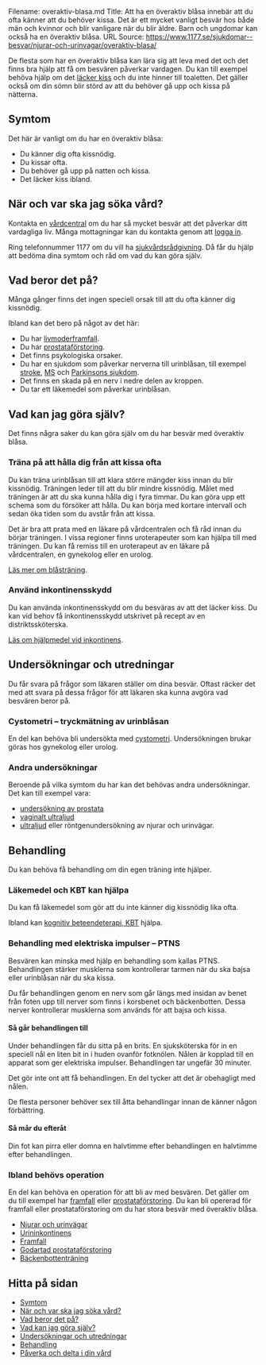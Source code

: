 Filename: overaktiv-blasa.md
Title: Att ha en överaktiv blåsa innebär att du ofta känner att du behöver kissa. Det är ett mycket vanligt besvär hos både män och kvinnor och blir vanligare när du blir äldre. Barn och ungdomar kan också ha en överaktiv blåsa.
URL Source: https://www.1177.se/sjukdomar--besvar/njurar-och-urinvagar/overaktiv-blasa/

De flesta som har en överaktiv blåsa kan lära sig att leva med det och det finns bra hjälp att få om besvären påverkar vardagen. Du kan till exempel behöva hjälp om det [läcker kiss](https://www.1177.se/sjukdomar--besvar/njurar-och-urinvagar/urininkontinens/) och du inte hinner till toaletten. Det gäller också om din sömn blir störd av att du behöver gå upp och kissa på nätterna.

Symtom
------

Det här är vanligt om du har en överaktiv blåsa:

*   Du känner dig ofta kissnödig.
*   Du kissar ofta.
*   Du behöver gå upp på natten och kissa.
*   Det läcker kiss ibland.

När och var ska jag söka vård?
------------------------------

Kontakta en [vårdcentral](https://www.1177.se/lankbiblioteket/nationella-lankar/1177---lankar/hitta-vard---forinstallda-sok/hitta-vardcentral-nara-mig/) om du har så mycket besvär att det påverkar ditt vardagliga liv. Många mottagningar kan du kontakta genom att [logga in](https://e-tjanster.1177.se/mvk/login/login.xhtml).

Ring telefonnummer 1177 om du vill ha [sjukvårdsrådgivning](https://www.1177.se/om-1177/nar-du-ringer-1177/nar-du-ringer-1177/). Då får du hjälp att bedöma dina symtom och råd om vad du kan göra själv.

Vad beror det på?
-----------------

Många gånger finns det ingen speciell orsak till att du ofta känner dig kissnödig.

Ibland kan det bero på något av det här:

*   Du har [livmoderframfall](https://www.1177.se/sjukdomar--besvar/konsorgan/livmoder-och-aggstockar/framfall/).
*   Du har [prostataförstoring](https://www.1177.se/sjukdomar--besvar/konsorgan/prostata/godartad-prostataforstoring/).
*   Det finns psykologiska orsaker.
*   Du har en sjukdom som påverkar nerverna till urinblåsan, till exempel [stroke](https://www.1177.se/sjukdomar--besvar/hjarna-och-nerver/stroke-och-blodkarl-i-hjarnan/stroke/), [MS](https://www.1177.se/sjukdomar--besvar/hjarna-och-nerver/nerver/multipel-skleros--ms/) och [Parkinsons sjukdom](https://www.1177.se/sjukdomar--besvar/hjarna-och-nerver/nerver/parkinsons-sjukdom/).
*   Det finns en skada på en nerv i nedre delen av kroppen.
*   Du tar ett läkemedel som påverkar urinblåsan.

Vad kan jag göra själv?
-----------------------

Det finns några saker du kan göra själv om du har besvär med överaktiv blåsa.

### Träna på att hålla dig från att kissa ofta

Du kan träna urinblåsan till att klara större mängder kiss innan du blir kissnödig. Träningen leder till att du blir mindre kissnödig. Målet med träningen är att du ska kunna hålla dig i fyra timmar. Du kan göra upp ett schema som du försöker att hålla. Du kan börja med kortare intervall och sedan öka tiden som du avstår från att kissa.

Det är bra att prata med en läkare på vårdcentralen och få råd innan du börjar träningen. I vissa regioner finns uroterapeuter som kan hjälpa till med träningen. Du kan få remiss till en uroterapeut av en läkare på vårdcentralen, en gynekolog eller en urolog.

[Läs mer om blåsträning](https://www.1177.se/sjukdomar--besvar/njurar-och-urinvagar/urininkontinens/#section-109495).

### Använd inkontinensskydd

Du kan använda inkontinensskydd om du besväras av att det läcker kiss. Du kan vid behov få inkontinensskydd utskrivet på recept av en distriktssköterska.

[Läs om hjälpmedel vid inkontinens](https://www.1177.se/undersokning-behandling/hjalpmedel/inkontinens/hjalpmedel-vid-inkontinens/).

Undersökningar och utredningar
------------------------------

Du får svara på frågor som läkaren ställer om dina besvär. Oftast räcker det med att svara på dessa frågor för att läkaren ska kunna avgöra vad besvären beror på.

### Cystometri – tryckmätning av urinblåsan

En del kan behöva bli undersökta med [cystometri](https://www.1177.se/undersokning-behandling/undersokningar-och-provtagning/provtagning-och-matningar/matningar/cystometri--tryckmatning-i-urinblasan/). Undersökningen brukar göras hos gynekolog eller urolog.

### Andra undersökningar

Beroende på vilka symtom du har kan det behövas andra undersökningar. Det kan till exempel vara:

*   [undersökning av prostata](https://www.1177.se/sjukdomar--besvar/konsorgan/prostata/godartad-prostataforstoring/)
*   [vaginalt ultraljud](https://www.1177.se/undersokning-behandling/undersokningar-och-provtagning/bildundersokningar-och-rontgen/undersokning-med-ultraljud/)
*   [ultraljud](https://www.1177.se/undersokning-behandling/undersokningar-och-provtagning/bildundersokningar-och-rontgen/undersokning-med-ultraljud/) eller röntgenundersökning av njurar och urinvägar.

Behandling
----------

Du kan behöva få behandling om din egen träning inte hjälper.

### Läkemedel och KBT kan hjälpa

Du kan få läkemedel som gör att du inte känner dig kissnödig lika ofta.

Ibland kan [kognitiv beteendeterapi, KBT](https://www.1177.se/undersokning-behandling/behandlingar-vid-psykiska-sjukdomar-och-besvar/psykoterapi-och-psykologisk-behandling/#section-28075) hjälpa.

### Behandling med elektriska impulser – PTNS

Besvären kan minska med hjälp en behandling som kallas PTNS. Behandlingen stärker musklerna som kontrollerar tarmen när du ska bajsa eller urinblåsan när du ska kissa.

Du får behandlingen genom en nerv som går längs med insidan av benet från foten upp till nerver som finns i korsbenet och bäckenbotten. Dessa nerver kontrollerar musklerna som används för att bajsa och kissa.

#### Så går behandlingen till

Under behandlingen får du sitta på en brits. En sjuksköterska för in en speciell nål en liten bit in i huden ovanför fotknölen. Nålen är kopplad till en apparat som ger elektriska impulser. Behandlingen tar ungefär 30 minuter.

Det gör inte ont att få behandlingen. En del tycker att det är obehagligt med nålen.

De flesta personer behöver sex till åtta behandlingar innan de känner någon förbättring.

#### Så mår du efteråt

Din fot kan pirra eller domna en halvtimme efter behandlingen en halvtimme efter behandlingen.

### Ibland behövs operation

En del kan behöva en operation för att bli av med besvären. Det gäller om du till exempel har [framfall](https://www.1177.se/sjukdomar--besvar/konsorgan/livmoder-och-aggstockar/framfall/) eller [prostataförstoring](https://www.1177.se/sjukdomar--besvar/konsorgan/prostata/godartad-prostataforstoring/). Du kan bli opererad för framfall eller prostataförstoring om du har stora besvär med överaktiv blåsa.

*   [Njurar och urinvägar](https://www.1177.se/sjukdomar--besvar/njurar-och-urinvagar/)
*   [Urininkontinens](https://www.1177.se/sjukdomar--besvar/njurar-och-urinvagar/urininkontinens/)
*   [Framfall](https://www.1177.se/sjukdomar--besvar/konsorgan/livmoder-och-aggstockar/framfall/)
*   [Godartad prostataförstoring](https://www.1177.se/sjukdomar--besvar/konsorgan/prostata/godartad-prostataforstoring/)
*   [Bäckenbottenträning](https://www.1177.se/barn--gravid/forlossning/efter-forlossningen/backenbottentraning/)

Hitta på sidan
--------------

*   [Symtom](https://www.1177.se/sjukdomar--besvar/njurar-och-urinvagar/overaktiv-blasa/#section-15320)
*   [När och var ska jag söka vård?](https://www.1177.se/sjukdomar--besvar/njurar-och-urinvagar/overaktiv-blasa/#section-15321)
*   [Vad beror det på?](https://www.1177.se/sjukdomar--besvar/njurar-och-urinvagar/overaktiv-blasa/#section-15322)
*   [Vad kan jag göra själv?](https://www.1177.se/sjukdomar--besvar/njurar-och-urinvagar/overaktiv-blasa/#section-15323)
*   [Undersökningar och utredningar](https://www.1177.se/sjukdomar--besvar/njurar-och-urinvagar/overaktiv-blasa/#section-15324)
*   [Behandling](https://www.1177.se/sjukdomar--besvar/njurar-och-urinvagar/overaktiv-blasa/#section-180523)
*   [Påverka och delta i din vård](https://www.1177.se/sjukdomar--besvar/njurar-och-urinvagar/overaktiv-blasa/#section-180519)
